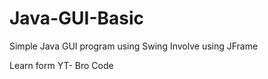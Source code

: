 # Java-GUI-Basic

Simple Java GUI program using Swing
Involve using JFrame

Learn form YT- Bro Code
